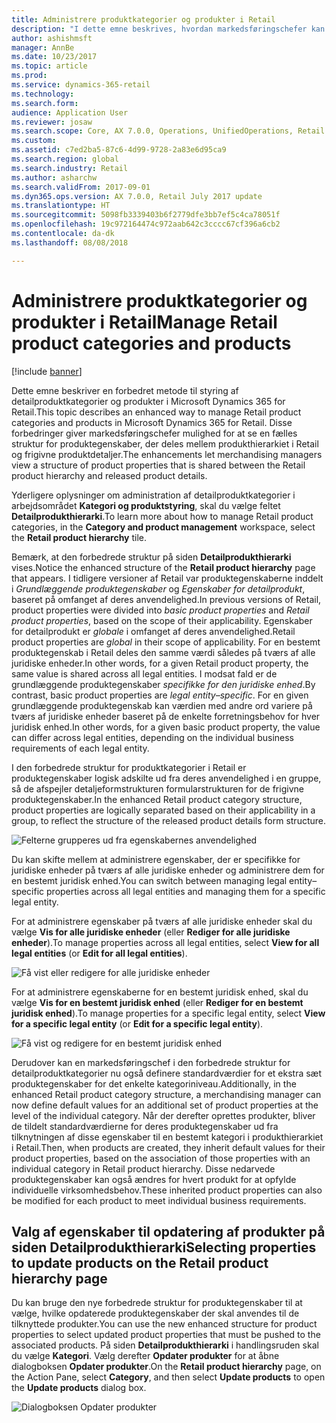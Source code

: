 ```yaml
---
title: Administrere produktkategorier og produkter i Retail
description: "I dette emne beskrives, hvordan markedsføringschefer kan bruge detailproduktkategorier til at administrere relationer mellem detailprodukthierarkiet og oplysninger om frigivne produkter."
author: ashishmsft
manager: AnnBe
ms.date: 10/23/2017
ms.topic: article
ms.prod: 
ms.service: dynamics-365-retail
ms.technology: 
ms.search.form: 
audience: Application User
ms.reviewer: josaw
ms.search.scope: Core, AX 7.0.0, Operations, UnifiedOperations, Retail
ms.custom: 
ms.assetid: c7ed2ba5-87c6-4d99-9728-2a83e6d95ca9
ms.search.region: global
ms.search.industry: Retail
ms.author: asharchw
ms.search.validFrom: 2017-09-01
ms.dyn365.ops.version: AX 7.0.0, Retail July 2017 update
ms.translationtype: HT
ms.sourcegitcommit: 5098fb3339403b6f2779dfe3bb7ef5c4ca78051f
ms.openlocfilehash: 19c972164474c972aab642c3cccc67cf396a6cb2
ms.contentlocale: da-dk
ms.lasthandoff: 08/08/2018

---
```


# <a name="manage-retail-product-categories-and-products"></a><span data-ttu-id="0a0b3-103">Administrere produktkategorier og produkter i Retail</span><span class="sxs-lookup"><span data-stu-id="0a0b3-103">Manage Retail product categories and products</span></span>

[!include [banner](./includes/banner.md)]

<span data-ttu-id="0a0b3-104">Dette emne beskriver en forbedret metode til styring af detailproduktkategorier og produkter i Microsoft Dynamics 365 for Retail.</span><span class="sxs-lookup"><span data-stu-id="0a0b3-104">This topic describes an enhanced way to manage Retail product categories and products in Microsoft Dynamics 365 for Retail.</span></span> <span data-ttu-id="0a0b3-105">Disse forbedringer giver markedsføringschefer mulighed for at se en fælles struktur for produktegenskaber, der deles mellem produkthierarkiet i Retail og frigivne produktdetaljer.</span><span class="sxs-lookup"><span data-stu-id="0a0b3-105">The enhancements let merchandising managers view a structure of product properties that is shared between the Retail product hierarchy and released product details.</span></span>

<span data-ttu-id="0a0b3-106">Yderligere oplysninger om administration af detailproduktkategorier i arbejdsområdet **Kategori og produktstyring**, skal du vælge feltet **Detailprodukthierarki**.</span><span class="sxs-lookup"><span data-stu-id="0a0b3-106">To learn more about how to manage Retail product categories, in the **Category and product management** workspace, select the **Retail product hierarchy** tile.</span></span>

<span data-ttu-id="0a0b3-107">Bemærk, at den forbedrede struktur på siden **Detailprodukthierarki** vises.</span><span class="sxs-lookup"><span data-stu-id="0a0b3-107">Notice the enhanced structure of the **Retail product hierarchy** page that appears.</span></span> <span data-ttu-id="0a0b3-108">I tidligere versioner af Retail var produktegenskaberne inddelt i *Grundlæggende produktegenskaber* og *Egenskaber for detailprodukt*, baseret på omfanget af deres anvendelighed.</span><span class="sxs-lookup"><span data-stu-id="0a0b3-108">In previous versions of Retail, product properties were divided into *basic product properties* and *Retail product properties*, based on the scope of their applicability.</span></span> <span data-ttu-id="0a0b3-109">Egenskaber for detailprodukt er *globale* i omfanget af deres anvendelighed.</span><span class="sxs-lookup"><span data-stu-id="0a0b3-109">Retail product properties are *global* in their scope of applicability.</span></span> <span data-ttu-id="0a0b3-110">For en bestemt produktegenskab i Retail deles den samme værdi således på tværs af alle juridiske enheder.</span><span class="sxs-lookup"><span data-stu-id="0a0b3-110">In other words, for a given Retail product property, the same value is shared across all legal entities.</span></span> <span data-ttu-id="0a0b3-111">I modsat fald er de grundlæggende produktegenskaber *specifikke for den juridiske enhed*.</span><span class="sxs-lookup"><span data-stu-id="0a0b3-111">By contrast, basic product properties are *legal entity–specific*.</span></span> <span data-ttu-id="0a0b3-112">For en given grundlæggende produktegenskab kan værdien med andre ord variere på tværs af juridiske enheder baseret på de enkelte forretningsbehov for hver juridisk enhed.</span><span class="sxs-lookup"><span data-stu-id="0a0b3-112">In other words, for a given basic product property, the value can differ across legal entities, depending on the individual business requirements of each legal entity.</span></span>

<span data-ttu-id="0a0b3-113">I den forbedrede struktur for produktkategorier i Retail er produktegenskaber logisk adskilte ud fra deres anvendelighed i en gruppe, så de afspejler detaljeformstrukturen formularstrukturen for de frigivne produktegenskaber.</span><span class="sxs-lookup"><span data-stu-id="0a0b3-113">In the enhanced Retail product category structure, product properties are logically separated based on their applicability in a group, to reflect the structure of the released product details form structure.</span></span>

![Felterne grupperes ud fra egenskabernes anvendelighed](media/NoticeGroupingOfFieldsBasedOnTheirScope.PNG)

<span data-ttu-id="0a0b3-115">Du kan skifte mellem at administrere egenskaber, der er specifikke for juridiske enheder på tværs af alle juridiske enheder og administrere dem for en bestemt juridisk enhed.</span><span class="sxs-lookup"><span data-stu-id="0a0b3-115">You can switch between managing legal entity–specific properties across all legal entities and managing them for a specific legal entity.</span></span>

<span data-ttu-id="0a0b3-116">For at administrere egenskaber på tværs af alle juridiske enheder skal du vælge **Vis for alle juridiske enheder** (eller **Rediger for alle juridiske enheder**).</span><span class="sxs-lookup"><span data-stu-id="0a0b3-116">To manage properties across all legal entities, select **View for all legal entities** (or **Edit for all legal entities**).</span></span>

![Få vist eller redigere for alle juridiske enheder](media/ToggleBackToEditForSpecificLegalEntity.PNG)

<span data-ttu-id="0a0b3-118">For at administrere egenskaberne for en bestemt juridisk enhed, skal du vælge **Vis for en bestemt juridisk enhed** (eller **Rediger for en bestemt juridisk enhed**).</span><span class="sxs-lookup"><span data-stu-id="0a0b3-118">To manage properties for a specific legal entity, select **View for a specific legal entity** (or **Edit for a specific legal entity**).</span></span>

![Få vist og redigere for en bestemt juridisk enhed](media/ToggleToEditForAllLegalEntities.PNG)

<span data-ttu-id="0a0b3-120">Derudover kan en markedsføringschef i den forbedrede struktur for detailproduktkategorier nu også definere standardværdier for et ekstra sæt produktegenskaber for det enkelte kategoriniveau.</span><span class="sxs-lookup"><span data-stu-id="0a0b3-120">Additionally, in the enhanced Retail product category structure, a merchandising manager can now define default values for an additional set of product properties at the level of the individual category.</span></span> <span data-ttu-id="0a0b3-121">Når der derefter oprettes produkter, bliver de tildelt standardværdierne for deres produktegenskaber ud fra tilknytningen af disse egenskaber til en bestemt kategori i produkthierarkiet i Retail.</span><span class="sxs-lookup"><span data-stu-id="0a0b3-121">Then, when products are created, they inherit default values for their product properties, based on the association of those properties with an individual category in Retail product hierarchy.</span></span> <span data-ttu-id="0a0b3-122">Disse nedarvede produktegenskaber kan også ændres for hvert produkt for at opfylde individuelle virksomhedsbehov.</span><span class="sxs-lookup"><span data-stu-id="0a0b3-122">These inherited product properties can also be modified for each product to meet individual business requirements.</span></span>

## <a name="selecting-properties-to-update-products-on-the-retail-product-hierarchy-page"></a><span data-ttu-id="0a0b3-123">Valg af egenskaber til opdatering af produkter på siden Detailprodukthierarki</span><span class="sxs-lookup"><span data-stu-id="0a0b3-123">Selecting properties to update products on the Retail product hierarchy page</span></span>

<span data-ttu-id="0a0b3-124">Du kan bruge den nye forbedrede struktur for produktegenskaber til at vælge, hvilke opdaterede produktegenskaber der skal anvendes til de tilknyttede produkter.</span><span class="sxs-lookup"><span data-stu-id="0a0b3-124">You can use the new enhanced structure for product properties to select updated product properties that must be pushed to the associated products.</span></span> <span data-ttu-id="0a0b3-125">På siden **Detailprodukthierarki** i handlingsruden skal du vælge **Kategori**. Vælg derefter **Opdater produkter** for at åbne dialogboksen **Opdater produkter**.</span><span class="sxs-lookup"><span data-stu-id="0a0b3-125">On the **Retail product hierarchy** page, on the Action Pane, select **Category**, and then select **Update products** to open the **Update products** dialog box.</span></span>

![Dialogboksen Opdater produkter](media/NewUpdateProductsEnhancedView.PNG)


